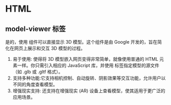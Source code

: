 # HTML

## model-viewer 标签

是的，使用 <model-viewer> 组件可以直接显示 3D 模型。这个组件是由 Google 开发的，旨在简化在网页上展示和交互 3D 模型的过程。

1. 易于使用:<model-viewer> 使得将 3D 模型嵌入网页变得非常简单，就像使用普通的 HTML 元素一样。你只需引入相应的 JavaScript 库，并使用 <model-viewer> 标签指定模型的源文件（如 .glb 或 .gltf 格式）。
2. 支持多种功能:它支持相机控制、自动旋转、阴影效果等交互功能，允许用户以不同的角度查看模型。
3. 增强现实支持:<model-viewer> 还支持在增强现实 (AR) 设备上查看模型，使其适用于更广泛的应用场景。
